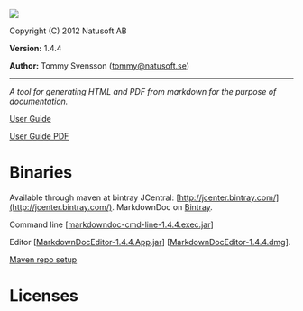 ![](http://download.natusoft.se/Images/MarkdownDoc/MarkdownDoc.png)

Copyright (C) 2012 Natusoft AB

__Version:__ 1.4.4

__Author:__ Tommy Svensson (tommy@natusoft.se)

----

_A tool for generating HTML and PDF from markdown for the purpose of documentation._

[User Guide](https://github.com/tombensve/MarkdownDoc/blob/master/Docs/MarkdownDoc-User-Guide.md)

<!--
I tried to make PDF link raw directly, by using the link I get from github when I finally click on raw:

  [User Guide PDF](https://raw.githubusercontent.com/tombensve/MarkdownDoc/blob/master/Docs/MarkdownDoc-User-Guide.pdf)

This however does not work. With this URL You get an emtpy file downloaded. Github really wants to make
PDF viewing difficult!
-->

[User Guide PDF](https://github.com/tombensve/MarkdownDoc/blob/master/Docs/MarkdownDoc-User-Guide.pdf)

# Binaries

Available through maven at bintray JCentral: [http://jcenter.bintray.com/](http://jcenter.bintray.com/).
MarkdownDoc on [Bintray](https://bintray.com/tommy/maven/MarkdownDoc/).

Command line \[[markdowndoc-cmd-line-1.4.4.exec.jar](http://dl.bintray.com/tommy/maven/se/natusoft/tools/doc/markdowndoc/markdowndoc-cmd-line/1.4.4/markdowndoc-cmd-line-1.4.4.exec.jar)\]


Editor \[[MarkdownDocEditor-1.4.4.App.jar](http://dl.bintray.com/tommy/maven/se/natusoft/tools/doc/markdowndoc/MarkdownDocEditor/1.4.4/MarkdownDocEditor-1.4.4.App.jar)\] \[[MarkdownDocEditor-1.4.4.dmg](http://download.natusoft.se/MarkdownDocEditor-1.4.4.dmg)\].

[Maven repo setup](https://github.com/tombensve/CommonStuff/blob/master/docs/MavenRepository.md)

# Licenses


